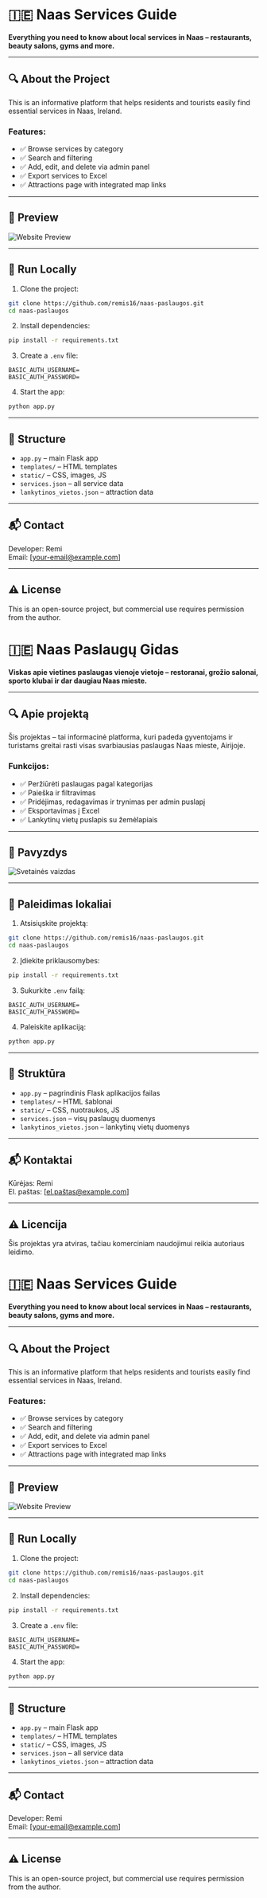 # 🇮🇪 Naas Services Guide

**Everything you need to know about local services in Naas – restaurants, beauty salons, gyms and more.**

---

## 🔍 About the Project

This is an informative platform that helps residents and tourists easily find essential services in Naas, Ireland.

### Features:
- ✅ Browse services by category
- ✅ Search and filtering
- ✅ Add, edit, and delete via admin panel
- ✅ Export services to Excel
- ✅ Attractions page with integrated map links

---

## 📸 Preview

![Website Preview](static/uploads/pavyzdys.png)

---

## 🚀 Run Locally

1. Clone the project:
```bash
git clone https://github.com/remis16/naas-paslaugos.git
cd naas-paslaugos
```

2. Install dependencies:
```bash
pip install -r requirements.txt
```

3. Create a `.env` file:
```
BASIC_AUTH_USERNAME=
BASIC_AUTH_PASSWORD=
```

4. Start the app:
```bash
python app.py
```

---

## 📁 Structure

- `app.py` – main Flask app
- `templates/` – HTML templates
- `static/` – CSS, images, JS
- `services.json` – all service data
- `lankytinos_vietos.json` – attraction data

---

## 📬 Contact

Developer: Remi  
Email: [your-email@example.com]

---

## ⚠️ License

This is an open-source project, but commercial use requires permission from the author.


# 🇮🇪 Naas Paslaugų Gidas

**Viskas apie vietines paslaugas vienoje vietoje – restoranai, grožio salonai, sporto klubai ir dar daugiau Naas mieste.**

---

## 🔍 Apie projektą

Šis projektas – tai informacinė platforma, kuri padeda gyventojams ir turistams greitai rasti visas svarbiausias paslaugas Naas mieste, Airijoje.

### Funkcijos:
- ✅ Peržiūrėti paslaugas pagal kategorijas
- ✅ Paieška ir filtravimas
- ✅ Pridėjimas, redagavimas ir trynimas per admin puslapį
- ✅ Eksportavimas į Excel
- ✅ Lankytinų vietų puslapis su žemėlapiais

---

## 📸 Pavyzdys

![Svetainės vaizdas](static/uploads/pavyzdys.png)

---

## 🚀 Paleidimas lokaliai

1. Atsisiųskite projektą:
```bash
git clone https://github.com/remis16/naas-paslaugos.git
cd naas-paslaugos
```

2. Įdiekite priklausomybes:
```bash
pip install -r requirements.txt
```

3. Sukurkite `.env` failą:
```
BASIC_AUTH_USERNAME=
BASIC_AUTH_PASSWORD=
```

4. Paleiskite aplikaciją:
```bash
python app.py
```

---

## 📁 Struktūra

- `app.py` – pagrindinis Flask aplikacijos failas
- `templates/` – HTML šablonai
- `static/` – CSS, nuotraukos, JS
- `services.json` – visų paslaugų duomenys
- `lankytinos_vietos.json` – lankytinų vietų duomenys

---

## 📬 Kontaktai

Kūrėjas: Remi  
El. paštas: [el.paštas@example.com]

---

## ⚠️ Licencija

Šis projektas yra atviras, tačiau komerciniam naudojimui reikia autoriaus leidimo.

# 🇮🇪 Naas Services Guide

**Everything you need to know about local services in Naas – restaurants, beauty salons, gyms and more.**

---

## 🔍 About the Project

This is an informative platform that helps residents and tourists easily find essential services in Naas, Ireland.

### Features:
- ✅ Browse services by category
- ✅ Search and filtering
- ✅ Add, edit, and delete via admin panel
- ✅ Export services to Excel
- ✅ Attractions page with integrated map links

---

## 📸 Preview

![Website Preview](static/uploads/pavyzdys.png)

---

## 🚀 Run Locally

1. Clone the project:
```bash
git clone https://github.com/remis16/naas-paslaugos.git
cd naas-paslaugos
```

2. Install dependencies:
```bash
pip install -r requirements.txt
```

3. Create a `.env` file:
```
BASIC_AUTH_USERNAME=
BASIC_AUTH_PASSWORD=
```

4. Start the app:
```bash
python app.py
```

---

## 📁 Structure

- `app.py` – main Flask app
- `templates/` – HTML templates
- `static/` – CSS, images, JS
- `services.json` – all service data
- `lankytinos_vietos.json` – attraction data

---

## 📬 Contact

Developer: Remi  
Email: [your-email@example.com]

---

## ⚠️ License

This is an open-source project, but commercial use requires permission from the author.
